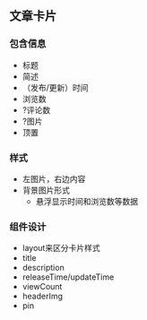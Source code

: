 ## 文章卡片
### 包含信息
- 标题
- 简述
- （发布/更新）时间
- 浏览数
- ?评论数
- ?图片
- 顶置
### 样式
- 左图片，右边内容
- 背景图片形式
  - 悬浮显示时间和浏览数等数据
### 组件设计
- layout来区分卡片样式
- title
- description
- releaseTime/updateTime
- viewCount
- headerImg
- pin
